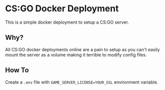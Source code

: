 # CS:GO Docker Deployment

This is a simple docker deployment to setup a CS:GO server.

## Why?

All CS:GO docker deployments online are a pain to setup as you can't easily mount the server as a volume making it terrible to modify config files.

## How To

Create a `.env` file with `GAME_SERVER_LICENSE=YOUR_GSL` environment variable.
